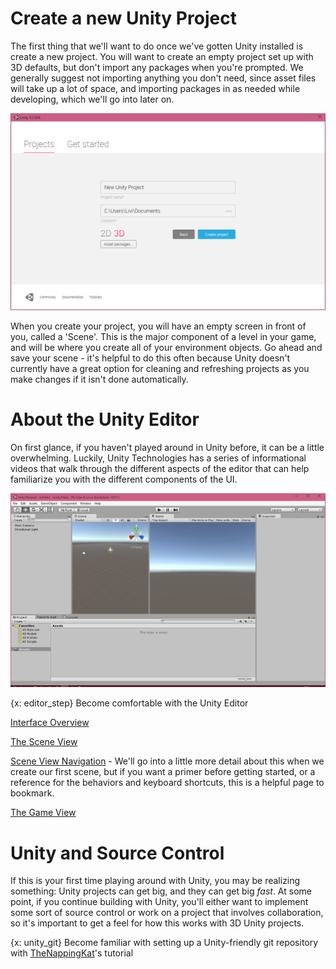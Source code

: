 # Create a new Unity Project
The first thing that we'll want to do once we've gotten Unity installed is create a new project. You will want to create an empty project set up with 3D defaults, but don't import any packages when you're prompted. We generally suggest not importing anything you don't need, since asset files will take up a lot of space, and importing packages in as needed while developing, which we'll go into later on.

![newproject](/img/01_makeproject.PNG)

When you create your project, you will have an empty screen in front of you, called a 'Scene'. This is the major component of a level in your game, and will be where you create all of your environment objects. Go ahead and save your scene - it's helpful to do this often because Unity doesn't currently have a great option for cleaning and refreshing projects as you make changes if it isn't done automatically.

# About the Unity Editor
On first glance, if you haven't played around in Unity before, it can be a little overwhelming. Luckily, Unity Technologies has a series of informational videos that walk through the different aspects of the editor that can help familiarize you with the different components of the UI.

![emptyscene](/img/02_defaultenv.PNG)

{x: editor_step}
Become comfortable with the Unity Editor

[Interface Overview](http://unity3d.com/learn/tutorials/modules/beginner/editor/interface-overview)

[The Scene View](http://unity3d.com/learn/tutorials/modules/beginner/editor/the-scene-view)

[Scene View Navigation](http://docs.unity3d.com/Manual/SceneViewNavigation.html) - We'll go into a little more detail about this when we create our first scene, but if you want a primer before getting started, or a reference for the behaviors and keyboard shortcuts, this is a helpful page to bookmark.

[The Game View](http://unity3d.com/learn/tutorials/modules/beginner/editor/the-game-view)

# Unity and Source Control
If this is your first time playing around with Unity, you may be realizing something: Unity projects can get big, and they can get big *fast*. At some point, if you continue building with Unity, you'll either want to implement some sort of source control or work on a project that involves collaboration, so it's important to get a feel for how this works with 3D Unity projects.

{x: unity_git}
Become familiar with setting up a Unity-friendly git repository with [TheNappingKat](http://thenappingkat.azurewebsites.net/?p=301)'s tutorial
